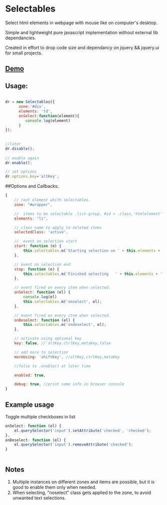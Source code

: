 # Selectables

Select html elements in webpage with mouse like on computer's desktop. 

Simple and lightweight pure javascript implementation without external lib dependancies.

Created in effort to drop code size and dependancy on jquery && jquery.ui for small projects.
## [Demo](https://jsfiddle.net/ovzxm6mt/50/ "Try it")

## Usage:

``` js 

dr = new Selectables({
      zone:'#div',
      elements: 'td',     
      onSelect:function(element){
         console.log(element)
      }
});
 
 
//later
dr.disable();
 
// enable again
dr.enable();

// set options
dr.options.key='altKey';

```
##Options and Callbacks:

``` js
{
    // root element whith selectables.
    zone: "#wrapper",

    //  items to be selectable .list-group, #id > .class,'htmlelement' - valid querySelectorAll
    elements: "li",

    // class name to apply to seleted items        
    selectedClass: 'active',

    //  event on selection start        
    start: function (e) {
        this.selectables.m('Starting selection on ' + this.elements + ' in ' + this.zone );
    },

    // event on selection end        
    stop: function (e) {
        this.selectables.m('Finished selecting   ' + this.elements + ' in ' + this.zone );
    },

    // event fired on every item when selected.
    onSelect: function (el) {
        console.log(el)
        this.selectables.m('onselect', el);
    },

    // event fired on every item when selected.
    onDeselect: function (el) {
        this.selectables.m('ondeselect', el);
    },

    // activate using optional key
    key: false, //'altKey,ctrlKey,metaKey,false   

    // add more to selection
    moreUsing: 'shiftKey', //altKey,ctrlKey,metaKey

    //false to .enable() at later time   

    enabled: true,

    debug: true, //print some info in browser console
}
```
## Example usage
Toggle multiple  checkboxes in list

``` js
onSelect: function (el) {
    el.querySelector('input').setAttribute('checked', 'checked');
},
onDeselect: function (el) {
    el.querySelector('input').removeAttribute('checked');
}
                    
```
## Notes

1. Multiple instances on different zones and items are possible, but it is good to enable them only when needed.
2. When selecting, "noselect" class gets applied  to the zone, to avoid unwanted text selections.


